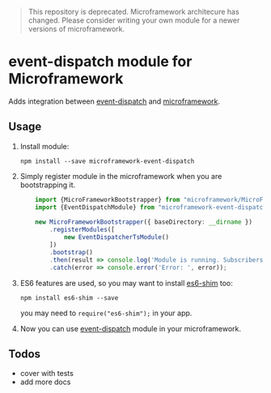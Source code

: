 > This repository is deprecated. Microframework architecure has changed. Please consider writing your own module for a newer versions of microframework.

# event-dispatch module for Microframework

Adds integration between [event-dispatch](http://github.com/pleerock/event-dispatch) and
[microframework](https://github.com/pleerock/microframework).

## Usage

1. Install module:

    `npm install --save microframework-event-dispatch`

2. Simply register module in the microframework when you are bootstrapping it.
    
    ```typescript
        import {MicroFrameworkBootstrapper} from "microframework/MicroFrameworkBootstrapper";
        import {EventDispatchModule} from "microframework-event-dispatch/EventDispatchModule";
        
        new MicroFrameworkBootstrapper({ baseDirectory: __dirname })
            .registerModules([
                new EventDispatcherTsModule()
            ])
            .bootstrap()
            .then(result => console.log('Module is running. Subscribers can be used now'))
            .catch(error => console.error('Error: ', error));
    ```

3. ES6 features are used, so you may want to install [es6-shim](https://github.com/paulmillr/es6-shim) too:

    `npm install es6-shim --save`

    you may need to `require("es6-shim");` in your app.

4. Now you can use [event-dispatch](https://github.com/pleerock/event-dispatch) module in your microframework.

## Todos

* cover with tests
* add more docs
